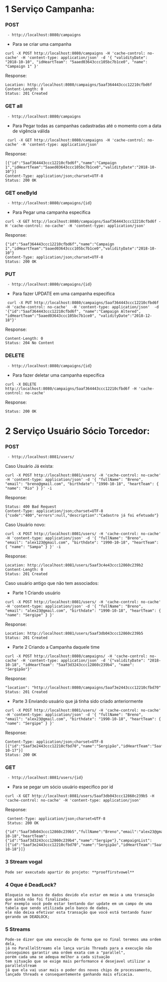 
# 1 Serviço Campanha:
  ### POST
	 - http://localhost:8080/campaigns
  - Para se criar uma campanha
  ```
  curl -X POST http://localhost:8080/campaigns -H 'cache-control: no-cache' -H 'content-type: application/json' -d '{ "validityDate": "2018-10-10", "idHeartTeam": "5aaed03643ccc105bc7b1ce0", "name": "Campaign 1" }' 
  ```
  Response:
  ``` 
  Location: http://localhost:8080/campaigns/5aaf364443ccc12210cfbd6f
  Content-Length: 0
  Status: 201 Created  
  ```
  
  ### GET all
	 - http://localhost:8080/campaigns
  - Para Pegar todas as campanhas cadastradas até o momento com a data de vigência válida
  ```
   curl -X GET http://localhost:8080/campaigns -H 'cache-control: no-cache' -H 'content-type: application/json' 
  ```
  Response:
  ```
  [{"id":"5aaf364443ccc12210cfbd6f","name":"Campaign 1","idHeartTeam":"5aaed03643ccc105bc7b1ce0","validityDate":"2018-10-10"}]
  Content-Type: application/json;charset=UTF-8
  Status: 200 OK
  ```
  
  ### GET oneById
	 - http://localhost:8080/campaigns/{id}
  - Para Pegar uma campanha especifica
  ```
  curl -X GET http://localhost:8080/campaigns/5aaf364443ccc12210cfbd6f -H 'cache-control: no-cache' -H 'content-type: application/json' 
  ```
  Response:
  ```
  {"id":"5aaf364443ccc12210cfbd6f","name":"Campaign 1","idHeartTeam":"5aaed03643ccc105bc7b1ce0","validityDate":"2018-10-10"}
  Content-Type: application/json;charset=UTF-8
  Status: 200 OK
  ```
  
  ### PUT
	 - http://localhost:8080/campaigns/{id}
  - Para fazer UPDATE em uma campanha especifica
  ```
   curl -X PUT http://localhost:8080/campaigns/5aaf364443ccc12210cfbd6f -H 'cache-control: no-cache'  -H 'content-type: application/json'  -d '{"id":"5aaf364443ccc12210cfbd6f", "name":"Campaign Altered", "idHeartTeam":"5aaed03643ccc105bc7b1ce0", "validityDate":"2018-12-18"}'
  ```
  Response:
  ```
  Content-Length: 0
  Status: 204 No Content
  ```
  
  ### DELETE
	 - http://localhost:8080/campaigns/{id}
  - Para fazer deletar uma campanha especifica
  ```
  curl -X DELETE http://localhost:8080/campaigns/5aaf364443ccc12210cfbd6f -H 'cache-control: no-cache'
  ```
  Response:
  ```
  Status: 200 OK
  ```
# 2 Serviço Usuário Sócio Torcedor:
  ### POST
	 - http://localhost:8081/users/
  Caso Usuário Já exista:
  ```
  curl -X POST http://localhost:8081/users/ -H 'cache-control: no-cache' -H 'content-type: application/json' -d '{ "fullName": "Breno", "email": "breno@gmail.com", "birthdate": "1990-10-18", "heartTeam": { "name": "Rio" } }' -i
  ```
  Response:
  ```
  Status: 400 Bad Request 
  Content-Type: application/json;charset=UTF-8
  {"code":"400","errors":null,"description":"Cadastro já foi efetuado"}
  ```
  Caso Usuário novo:
  ```
  curl -X POST http://localhost:8081/users/ -H 'cache-control: no-cache' -H 'content-type: application/json' -d '{ "fullName": "Breno", "email": "alex123@gmail.com", "birthdate": "1990-10-18", "heartTeam": { "name": "Sampa" } }' -i
  ```
  Response:
  ```
  Location: http://localhost:8081/users/5aaf3c4e43ccc12860c239b2
  Content-Length: 0
  Status: 201 Created
  ```
  Caso usuário antigo que não tem associados:
  - Parte 1 Criando usuário
  ```
  curl -X POST http://localhost:8081/users/ -H 'cache-control: no-cache' -H 'content-type: application/json' -d '{ "fullName": "Breno", "email": "alex23@gmail.com", "birthdate": "1990-10-18", "heartTeam": { "name": "Sergipe" } }'
  ```
  Response:
  ```
  Location: http://localhost:8081/users/5aaf3db043ccc12860c239b5
  Status: 201 Created
  ```
  - Parte 2 Criando a Campanha daquele time
   ```
  curl -X POST http://localhost:8080/campaigns/ -H 'cache-control: no-cache' -H 'content-type: application/json' -d '{"validityDate": "2018-10-18", "idHeartTeam": "5aaf3d3243ccc12860c239b4", "name": "Sergipão"}'
  ```
  Response:
  ```
  "location": "http://localhost:8080/campaigns/5aaf3e2443ccc12210cfbd70"
  Status: 201 Created
  ```
  - Parte 3 Enviando usuário que já tinha sido criado anteriormente
  ```
  curl -X POST http://localhost:8081/users/ -H 'cache-control: no-cache' -H 'content-type: application/json' -d '{ "fullName": "Breno", "email": "alex23@gmail.com", "birthdate": "1990-10-18", "heartTeam": { "name": "Sergipe" } }'
  ```
  Response:
  ```
  Content-Type: application/json;charset=UTF-8
  [{"id":"5aaf3e2443ccc12210cfbd70","name":"Sergipão","idHeartTeam":"5aaf3d3243ccc12860c239b4","validityDate":"2018-10-17"}]
  Status: 200 OK
  ```
  ### GET
	 - http://localhost:8081/users/{id}
  - Para se pegar um sócio usuário especifico por id
   ```
   curl -X GET http://localhost:8081/users/5aaf3db043ccc12860c239b5 -H 'cache-control: no-cache' -H 'content-type: application/json'
   ```
   Response:
  ```
   Content-Type: application/json;charset=UTF-8
   Status: 200 OK
	{"id":"5aaf3db043ccc12860c239b5","fullName":"Breno","email":"alex23@gmail.com","birthdate":"1990-10-18","heartTeam":{"id":"5aaf3d3243ccc12860c239b4","name":"Sergipe"},"campaignList":[{"id":"5aaf3e2443ccc12210cfbd70","name":"Sergipão","idHeartTeam":"5aaf3d3243ccc12860c239b4","validityDate":"2018-10-18"}]}
  ```
  
### 3 Stream vogal
	Pode ser executado apartir do projeto: **prooffirstvowel**

### 4 Oque é DeadLock? 
	Bloqueio no banco de dados devido ele estar em meio a uma transação que ainda não foi finalizada; 
	Por exemplo você pode estar tentando dar update em um campo de uma tabela que sendo utilizada pelo banco de dados, 
	ele não deixa efetivar esta transação que você está tentando fazer gerando um DEADLOCK;

### 5 Streams 
	Pode-se dizer que uma execução de forma que no final teremos uma ordem dela, 
	já no ParallelStreams ele lança variás Threads para a execução não conseguimos garantir uma ordem exata com a "parallel", 
	porém cada uma se adequa melhor a cada situação 
	tem situação que se exige mais performance é desejavel utilizar a parallelstream 
	já que ela vai usar mais o poder dos novos chips de processamento, 
	lançado threads e consequentemente ganhando mais eficacia.
 
